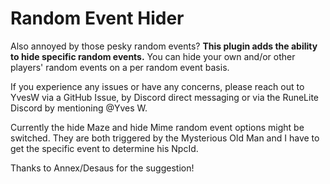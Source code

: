 # Random Event Hider
Also annoyed by those pesky random events? **This plugin adds the ability to hide specific random events.** You can hide your own and/or other players' random events on a per random event basis.

If you experience any issues or have any concerns, please reach out to YvesW via a GitHub Issue, by Discord direct messaging or via the RuneLite Discord by mentioning @Yves W.

Currently the hide Maze and hide Mime random event options might be switched. They are both triggered by the Mysterious Old Man and I have to get the specific event to determine his NpcId.

Thanks to Annex/Desaus for the suggestion!